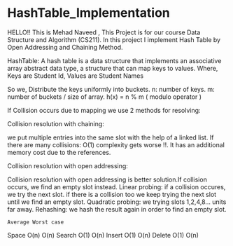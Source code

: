 # HashTable_Implementation
HELLO!! This is Mehad Naveed , This Project is for our course Data Structure and Algorithm (CS211).
In this project I implement Hash Table by Open Addressing and Chaining Method.

HashTable:
A hash table is a data structure that implements an associative array abstract data type, a structure that can map keys to values.
Where,
	Keys are Student Id,
	Values are Student Names

So we,
Distribute the keys uniformly into buckets.
n: number of keys.
m: number of buckets / size of array.
h(x) = n % m   ( modulo operator )

If Collision occurs due to mapping we use 2 methods for resolving:

Collision resolution with chaining:

we put multiple entries into the same slot with the help of a linked list.
If there are many collisions: O(1) complexity gets worse !!.
It has an additional memory cost due to the references.

Collision resolution with open addressing:

Collision resolution with open addressing is better solution.If collision occurs, we find an empty slot instead.
Linear probing:
              if a collision occures, we try the next slot. if there is a collision too we keep trying the next slot until we find an empty slot.
Quadratic probing:
                we trying slots 1,2,4,8… units far away.
Rehashing: 
              we hash the result again in order to find an empty slot.



	Average	Worst case
Space	O(n)	O(n)
Search	O(1)	O(n)
Insert	O(1)	O(n)
Delete	O(1)	O(n)
